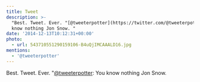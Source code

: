 ```yaml
---
title: Tweet
description: >-
  "Best. Tweet. Ever. "[@tweeterpotter](https://twitter.com/@tweeterpotter): You
  know nothing Jon Snow. "
date: '2014-12-13T10:12:31+00:00'
photo:
  - url: 543710551290159106-B4uQjIMCAAALD16.jpg
mentions:
  - '@tweeterpotter'
---
```

Best. Tweet. Ever. "[@tweeterpotter](https://twitter.com/@tweeterpotter): You know nothing Jon Snow. 
